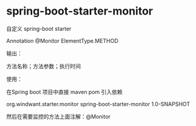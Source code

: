 # spring-boot-starter-monitor

自定义 spring-boot starter

Annotation @Monitor ElementType.METHOD

输出：

方法名称；方法参数；执行时间

使用：

在Spring boot 项目中直接 maven pom 引入依赖

<dependency>
    <groupId>org.windwant.starter.monitor</groupId>
    <artifactId>spring-boot-starter-monitor</artifactId>
    <version>1.0-SNAPSHOT</version>
</dependency>

然后在需要监控的方法上面注解：@Monitor




